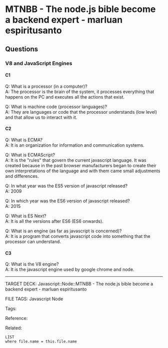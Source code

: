 # MTNBB - The node.js bible become a backend expert - marluan espiritusanto

## Questions

### V8 and JavaScript Engines

#### C1

Q: What is a processor (in a computer)?  
A: The processor is the brain of the system, it processes everything that happens on the PC and executes all the actions that exist.

Q: What is machine code (processor languages)?  
A: They are languages or code that the processor understands (low level) and that allow us to interact with it.

#### C2

Q: What is ECMA?  
A: It is an organization for information and communication systems.

Q: What is ECMAScript?  
A: It is the "rules" that govern the current javascript language. It was created because in the past browser manufacturers began to create their own interpretations of the language and with them came small adjustments and differences.

Q: In what year was the ES5 version of javascript released?  
A: 2009

Q: In which year was the ES6 version of javascript released?  
A: 2015

Q: What is ES Next?  
A: It is all the versions after ES6 (ES6 onwards).

Q: What is an engine (as far as javascript is concerned)?  
A: It is a program that converts javascript code into something that the processor can understand.

#### C3

Q: What is the V8 engine?  
A: It is the javascript engine used by google chrome and node.

---

TARGET DECK: Javascript::Node::MTNBB - The node.js bible become a backend expert - marluan espiritusanto

FILE TAGS: Javascript Node

Tags:

Reference:

Related:

```dataview
LIST
where file.name = this.file.name
```
